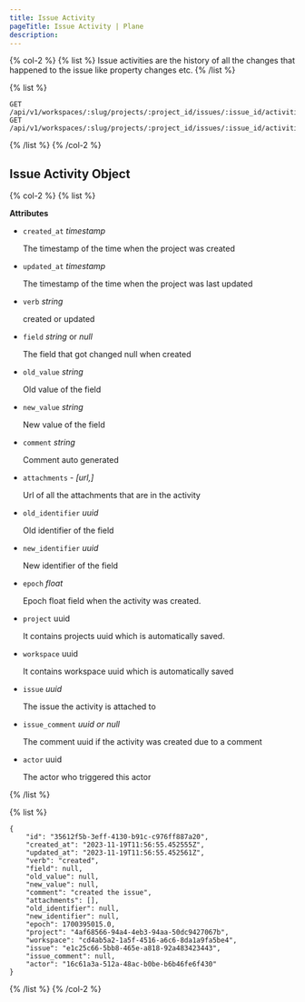```yaml
---
title: Issue Activity
pageTitle: Issue Activity | Plane
description:
---
```


{% col-2 %}
{% list %}
Issue activities are the history of all the changes that happened to the issue like property changes etc.
{% /list %}

{% list %}

```
GET    /api/v1/workspaces/:slug/projects/:project_id/issues/:issue_id/activities/
GET    /api/v1/workspaces/:slug/projects/:project_id/issues/:issue_id/activities/:activity_id/
```

{% /list %}
{% /col-2 %}

## Issue Activity Object

{% col-2 %}
{% list %}

**Attributes**

- `created_at` _timestamp_

  The timestamp of the time when the project was created

- `updated_at` _timestamp_

  The timestamp of the time when the project was last updated

- `verb` _string_

  created or updated

- `field` _string_ or _null_

  The field that got changed null when created

- `old_value` _string_

  Old value of the field

- `new_value` _string_

  New value of the field

- `comment` _string_

  Comment auto generated

- `attachments` - _[url,]_

  Url of all the attachments that are in the activity

- `old_identifier` _uuid_

  Old identifier of the field

- `new_identifier` _uuid_

  New identifier of the field

- `epoch` _float_

  Epoch float field when the activity was created.

- `project` uuid

  It contains projects uuid which is automatically saved.

- `workspace` uuid

  It contains workspace uuid which is automatically saved

- `issue` _uuid_

  The issue the activity is attached to

- `issue_comment` _uuid or null_

  The comment uuid if the activity was created due to a comment

- `actor` uuid

  The actor who triggered this actor

{% /list %}

{% list %}

```
{
    "id": "35612f5b-3eff-4130-b91c-c976ff887a20",
    "created_at": "2023-11-19T11:56:55.452555Z",
    "updated_at": "2023-11-19T11:56:55.452561Z",
    "verb": "created",
    "field": null,
    "old_value": null,
    "new_value": null,
    "comment": "created the issue",
    "attachments": [],
    "old_identifier": null,
    "new_identifier": null,
    "epoch": 1700395015.0,
    "project": "4af68566-94a4-4eb3-94aa-50dc9427067b",
    "workspace": "cd4ab5a2-1a5f-4516-a6c6-8da1a9fa5be4",
    "issue": "e1c25c66-5bb8-465e-a818-92a483423443",
    "issue_comment": null,
    "actor": "16c61a3a-512a-48ac-b0be-b6b46fe6f430"
}
```

{% /list %}
{% /col-2 %}

